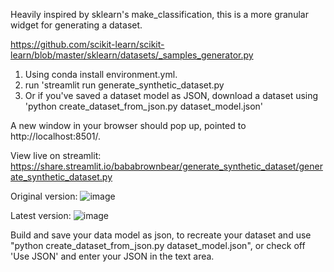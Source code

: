 Heavily inspired by sklearn's make_classification, this is a more granular widget for generating a dataset.

https://github.com/scikit-learn/scikit-learn/blob/master/sklearn/datasets/_samples_generator.py

1. Using conda install environment.yml.
2. run 'streamlit run generate_synthetic_dataset.py
3. Or if you've saved a dataset model as JSON, download a dataset using 'python create_dataset_from_json.py dataset_model.json'

A new window in your browser should pop up, pointed to http://localhost:8501/.

View live on streamlit: https://share.streamlit.io/bababrownbear/generate_synthetic_dataset/generate_synthetic_dataset.py

Original version:
![image](https://user-images.githubusercontent.com/29419183/103145338-51074300-46fe-11eb-9409-72e9a9d5a73f.png)

Latest version:
![image](https://user-images.githubusercontent.com/29419183/103450980-d2714f00-4c83-11eb-964c-0f7f776019bb.png)

Build and save your data model as json, to recreate your dataset and use "python create_dataset_from_json.py dataset_model.json", or check off 'Use JSON' and enter your JSON in the text area.
